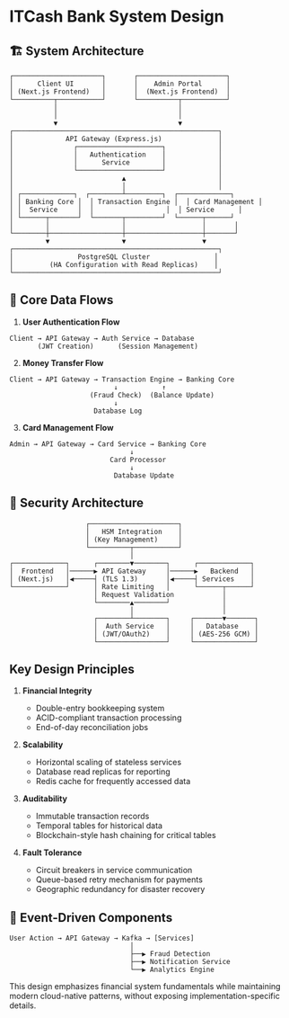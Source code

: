 # ITCash Bank System Design

## 🏗️ System Architecture
```
┌──────────────────────┐       ┌──────────────────────┐
│      Client UI       │       │    Admin Portal      │
│ (Next.js Frontend)   │       │  (Next.js Frontend)  │
└──────────┬───────────┘       └──────────┬───────────┘
           │                              │
           │                              │
           ▼                              ▼
┌───────────────────────────────────────────────────┐
│             API Gateway (Express.js)              │
│               ┌─────────────────────┐             │
│               │   Authentication    │             │
│               │      Service        │             │
│               └─────────────────────┘             │
│                           ▲                       │
│                           │                       │
│ ┌─────────────┐  ┌────────┴─────────┐  ┌─────────────┐
│ │ Banking Core │  │ Transaction Engine │  │ Card Management │
│ │  Service     │  │                  │  │ Service      │
│ └──────┬───────┘  └───────┬─────────┘  └──────┬──────┘
│        │                  │                   │       │
└────────┼──────────────────┼───────────────────┼───────┘
         ▼                  ▼                   ▼
┌───────────────────────────────────────────────────┐
│                PostgreSQL Cluster                │
│         (HA Configuration with Read Replicas)    │
└───────────────────────────────────────────────────┘
```

## 🔄 Core Data Flows
1. **User Authentication Flow**
```
Client → API Gateway → Auth Service → Database
       (JWT Creation)      (Session Management)
```

2. **Money Transfer Flow**
```
Client → API Gateway → Transaction Engine → Banking Core
                          ↓           ↑
                    (Fraud Check)  (Balance Update)
                          ↓
                     Database Log
```

3. **Card Management Flow**
```
Admin → API Gateway → Card Service → Banking Core
                              ↓
                         Card Processor
                              ↓
                          Database Update
```


## 🔐 Security Architecture
```
                   ┌──────────────────────┐
                   │   HSM Integration    │
                   │ (Key Management)     │
                   └──────────┬───────────┘
                              │
┌─────────────┐      ┌────────▼────────┐      ┌─────────────┐
│  Frontend   │──────▶ API Gateway     │──────▶   Backend   │
│ (Next.js)   │◀─────┤ (TLS 1.3)       │◀─────┤ Services    │
└─────────────┘      │ Rate Limiting   │      └──────┬──────┘
                     │ Request Validation            │
                     └────────▲────────┘             │
                              │                      │
                     ┌────────┴────────┐     ┌───────▼───────┐
                     │  Auth Service   │     │   Database    │
                     │ (JWT/OAuth2)    │     │ (AES-256 GCM) │
                     └─────────────────┘     └───────────────┘
```

## Key Design Principles
1. **Financial Integrity**
   - Double-entry bookkeeping system
   - ACID-compliant transaction processing
   - End-of-day reconciliation jobs

2. **Scalability**
   - Horizontal scaling of stateless services
   - Database read replicas for reporting
   - Redis cache for frequently accessed data

3. **Auditability**
   - Immutable transaction records
   - Temporal tables for historical data
   - Blockchain-style hash chaining for critical tables

4. **Fault Tolerance**
   - Circuit breakers in service communication
   - Queue-based retry mechanism for payments
   - Geographic redundancy for disaster recovery

## 🔄 Event-Driven Components
```
User Action → API Gateway → Kafka → [Services]
                              │
                              ├──▶ Fraud Detection
                              ├──▶ Notification Service
                              └──▶ Analytics Engine
```


This design emphasizes financial system fundamentals while maintaining modern cloud-native patterns, without exposing implementation-specific details.
